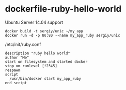 # dockerfile-ruby-hello-world
Ubuntu Server 14.04 support
```
docker build -t sergiy/unic ~/my_app
docker run -d -p 80:80 --name my_app_ruby sergiy/unic
```

/etc/init/ruby.conf
```
description "ruby hello world"
author "Me"
start on filesystem and started docker
stop on runlevel [!2345]
respawn
script
  /usr/bin/docker start my_app_ruby
end script
```
